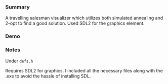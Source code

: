 ### Summary
A travelling salesman visualizer which utilizes both simulated annealing and 2-opt to find a good solution. Used SDL2 for the graphics element.

### Demo



### Notes
Under `defs.h`


Requires SDL2 for graphics. I included all the necessary files along with the .exe to avoid the hassle of installing SDL.
